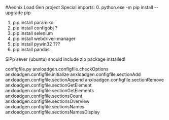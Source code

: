 #Aeonix Load Gen project
Special imports:
0. python.exe -m pip install --upgrade pip
1. pip install paramiko
2. pip install configobj ?
3. pip install selenium
4. pip install webdriver-manager
5. pip install pywin32 ???
6. pip install pandas

SIPp sever (ubuntu) should include zip package installed!


configfile.py
    anxloadgen.configfile.checkOptions
    anxloadgen.configfile.initialize
    anxloadgen.configfile.sectionAdd
    anxloadgen.configfile.sectionAppend
    anxloadgen.configfile.sectionRemove
    anxloadgen.configfile.sectionGetElement
    anxloadgen.configfile.sectionGetElements
    anxloadgen.configfile.sectionsCount
    anxloadgen.configfile.sectionsOverview
    anxloadgen.configfile.sectionsNames
    anxloadgen.configfile.sectionsNamesDisplay
